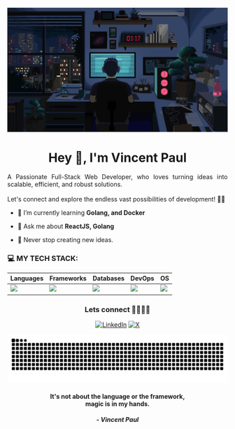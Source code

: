 ![](./assets/main.gif)

<h1 align="center">Hey 👋, I'm Vincent Paul</h1>

<p align="center">
 
<!--<a href="https://github.com/solomonjdavid001"> 
 <img src="https://readme-typing-svg.demolab.com?font=Georgia&size=18&duration=3000&pause=100&multiline=true&width=550&height=80&lines=Backend+Developer;MERN|JavaScript|Python" alt="Typing SVG" />
</a>
-->

<p align="justify">A Passionate Full-Stack Web Developer, who loves turning ideas into scalable, efficient, and robust solutions.<br><br>Let's connect and explore the endless vast possibilities of development! 🚀✨
</p>

<!--<img align="right" src="./Designer-4.png" width="170"> -->

- 🌱 I’m currently learning **Golang, and Docker**

- 💬 Ask me about **ReactJS, Golang**

- 🚀 Never stop creating new ideas.


### 💻 MY TECH STACK:

| Languages | Frameworks | Databases | DevOps | OS |
| --------- | ---------- | --------- | ------ | -- |
| <img src="https://skillicons.dev/icons?i=javascript,html,css,python,go,bash,c&perline=3" /> | <img src="https://skillicons.dev/icons?i=react,django,tailwind&perline=3" /> | <img src="https://skillicons.dev/icons?i=mysql,firebase&perline=3"/> | <img src="https://skillicons.dev/icons?i=docker&perline=3" /> | <img src="https://skillicons.dev/icons?i=linux,ubuntu,apple,windows,kali&perline=3"/> |

<div align="center">
<div><h3>Lets connect 👨🏻‍💻✨ </h3></div>
  
[![LinkedIn](https://raw.githubusercontent.com/maurodesouza/profile-readme-generator/master/src/assets/icons/social/linkedin/default.svg)](https://www.linkedin.com/in/thatsvincentpaul/)
[![X](https://raw.githubusercontent.com/maurodesouza/profile-readme-generator/master/src/assets/icons/social/twitter/default.svg)](https://x.com/vincent120305)

<img src="https://raw.githubusercontent.com/solomonjdavid001/solomonjdavid001/output/snake.svg" alt="Snake animation" />

</div>

<p align="center">
  <h4 style="text-align: center;">It's not about the language or the framework,<br>magic is in my hands.</h4>
  <h5 style="text-align: center;">- Vincent Paul</h5>
</p>

